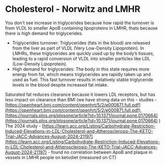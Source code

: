 # Cholesterol - Norwitz and LMHR   
You don't see increase in triglycerides because how rapid the turnover is from VLDL to smaller ApoB containing lipoproteins in LMHR, thats because there is high demand for triglycerides.   
- Triglycerides turnover: Triglycerides (fats in the blood) are released from the liver as part of VLDL (Very Low-Density Lipoprotein). In LMHRs, these triglycerides are quickly used up by the body’s tissues, leading to a rapid conversion of VLDL into smaller particles like LDL (Low-Density Lipoprotein).   
- High demand for triglycerides: The body in this state requires more energy from fat, which means triglycerides are rapidly taken up and used as fuel. This fast turnover results in relatively stable triglyceride levels in the blood despite increased fat intake.   
   
Saturated fat reduces clearance because it lowers LDL receptors, but has less impact on clearance than BMI (we have strong data on this - studies - [https://openheart.bmj.com/content/openhrt/5/2/e000871.full.pdf](https://openheart.bmj.com/content/openhrt/5/2/e000871.full.pdf), [https://journals.plos.org/plosone/article?id=10.1371/journal.pone.0170664](https://journals.plos.org/plosone/article?id=10.1371/journal.pone.0170664) )   
The 2024 study - [https://learn.acc.org/Listing/Carbohydrate-Restriction-Induced-Elevations-in-LDL-Cholesterol-and-Atherosclerosis-The-KETO-Trial-JACC-Advances-August-2024-21197](https://learn.acc.org/Listing/Carbohydrate-Restriction-Induced-Elevations-in-LDL-Cholesterol-and-Atherosclerosis-The-KETO-Trial-JACC-Advances-August-2024-21197) - found no correlation between ApoB and plaque in vessels in LMHR people on ketodiet (measured on CT)   
